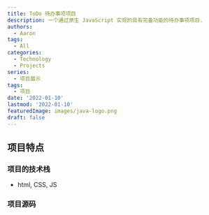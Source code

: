 ```yaml
---
title: ToDo 待办事项项目
description: 一个通过原生 JavaScript 实现的具有完备功能的待办事项项目.
authors:
  - Aaron
tags:
  - All
categories:
  - Technology
  - Projects
series:
  - 项目展示
tags:
  - 项目
date: '2022-01-10'
lastmod: '2022-01-10'
featuredImage: images/java-logo.png
draft: false
---
```


## 项目特点



### 项目的技术栈

- html, CSS, JS

### 项目源码

